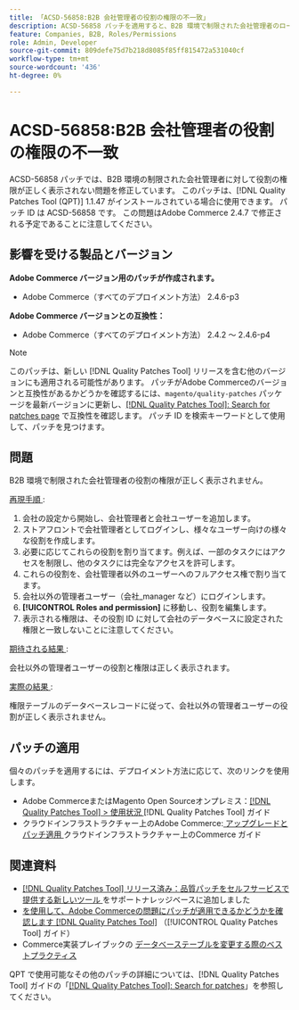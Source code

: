 ```yaml
---
title: 「ACSD-56858:B2B 会社管理者の役割の権限の不一致」
description: ACSD-56858 パッチを適用すると、B2B 環境で制限された会社管理者のロール権限が正しく表示されないAdobe Commerceの問題を修正できます。
feature: Companies, B2B, Roles/Permissions
role: Admin, Developer
source-git-commit: 809defe75d7b218d8085f85ff815472a531040cf
workflow-type: tm+mt
source-wordcount: '436'
ht-degree: 0%

---
```


# ACSD-56858:B2B 会社管理者の役割の権限の不一致

ACSD-56858 パッチでは、B2B 環境の制限された会社管理者に対して役割の権限が正しく表示されない問題を修正しています。 このパッチは、[!DNL Quality Patches Tool (QPT)] 1.1.47 がインストールされている場合に使用できます。 パッチ ID は ACSD-56858 です。 この問題はAdobe Commerce 2.4.7 で修正される予定であることに注意してください。

## 影響を受ける製品とバージョン

**Adobe Commerce バージョン用のパッチが作成されます。**

* Adobe Commerce（すべてのデプロイメント方法） 2.4.6-p3

**Adobe Commerce バージョンとの互換性：**

* Adobe Commerce（すべてのデプロイメント方法） 2.4.2 ～ 2.4.6-p4

>[!NOTE]
>
>このパッチは、新しい [!DNL Quality Patches Tool] リリースを含む他のバージョンにも適用される可能性があります。 パッチがAdobe Commerceのバージョンと互換性があるかどうかを確認するには、`magento/quality-patches` パッケージを最新バージョンに更新し、[[!DNL Quality Patches Tool]: Search for patches page](https://experienceleague.adobe.com/tools/commerce-quality-patches/index.html) で互換性を確認します。 パッチ ID を検索キーワードとして使用して、パッチを見つけます。

## 問題

B2B 環境で制限された会社管理者の役割の権限が正しく表示されません。

<u> 再現手順 </u>:

1. 会社の設定から開始し、会社管理者と会社ユーザーを追加します。
1. ストアフロントで会社管理者としてログインし、様々なユーザー向けの様々な役割を作成します。
1. 必要に応じてこれらの役割を割り当てます。例えば、一部のタスクにはアクセスを制限し、他のタスクには完全なアクセスを許可します。
1. これらの役割を、会社管理者以外のユーザーへのフルアクセス権で割り当てます。
1. 会社以外の管理者ユーザー（会社_manager など）にログインします。
1. **[!UICONTROL Roles and permission]** に移動し、役割を編集します。
1. 表示される権限は、その役割 ID に対して会社のデータベースに設定された権限と一致しないことに注意してください。

<u> 期待される結果 </u>:

会社以外の管理者ユーザーの役割と権限は正しく表示されます。

<u> 実際の結果 </u>:

権限テーブルのデータベースレコードに従って、会社以外の管理者ユーザーの役割が正しく表示されません。

## パッチの適用

個々のパッチを適用するには、デプロイメント方法に応じて、次のリンクを使用します。

* Adobe CommerceまたはMagento Open Sourceオンプレミス：[[!DNL Quality Patches Tool] > 使用状況 ](/help/tools/quality-patches-tool/usage.md) [!DNL Quality Patches Tool] ガイド
* クラウドインフラストラクチャー上のAdobe Commerce:[ アップグレードとパッチ適用 ](https://experienceleague.adobe.com/docs/commerce-cloud-service/user-guide/develop/upgrade/apply-patches.html) クラウドインフラストラクチャー上のCommerce ガイド

## 関連資料

* [[!DNL Quality Patches Tool]  リリース済み：品質パッチをセルフサービスで提供する新しいツール ](https://experienceleague.adobe.com/en/docs/commerce-knowledge-base/kb/announcements/commerce-announcements/magento-quality-patches-released-new-tool-to-self-serve-quality-patches) をサポートナレッジベースに追加しました
* [ を使用して、Adobe Commerceの問題にパッチが適用できるかどうかを確認します  [!DNL Quality Patches Tool]](/help/tools/quality-patches-tool/patches-available-in-qpt/check-patch-for-magento-issue-with-magento-quality-patches.md) （[!UICONTROL Quality Patches Tool] ガイド）
* Commerce実装プレイブックの [ データベーステーブルを変更する際のベストプラクティス ](https://experienceleague.adobe.com/en/docs/commerce-operations/implementation-playbook/best-practices/development/modifying-core-and-third-party-tables#why-adobe-recommends-avoiding-modifications)

QPT で使用可能なその他のパッチの詳細については、[!DNL Quality Patches Tool] ガイドの「[[!DNL Quality Patches Tool]: Search for patches](https://experienceleague.adobe.com/tools/commerce-quality-patches/index.html)」を参照してください。
